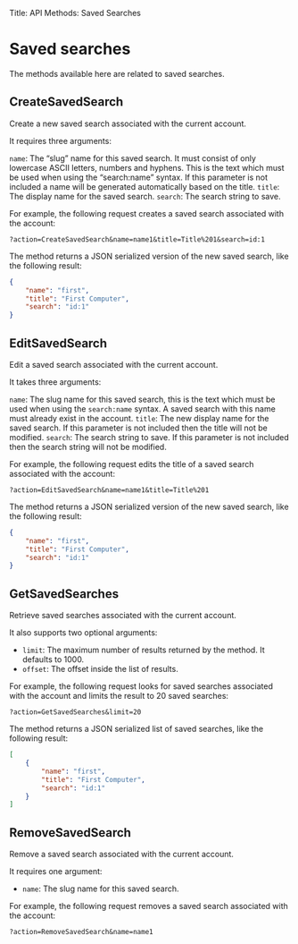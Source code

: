Title: API Methods: Saved Searches

# Saved searches

The methods available here are related to saved searches.

## CreateSavedSearch

Create a new saved search associated with the current account.

It requires three arguments:

`name`: The “slug” name for this saved search. It must consist of only lowercase ASCII letters, numbers and hyphens. This is the text which must be used when using the “search:name” syntax. If this parameter is not included a name will be generated automatically based on the title.
`title`: The display name for the saved search.
`search`: The search string to save.

For example, the following request creates a saved search associated with the account:

```text
?action=CreateSavedSearch&name=name1&title=Title%201&search=id:1
```

The method returns a JSON serialized version of the new saved search, like the following result:

```json
{
    "name": "first",
    "title": "First Computer",
    "search": "id:1"
}
```

## EditSavedSearch

Edit a saved search associated with the current account.

It takes three arguments:

`name`: The slug name for this saved search, this is the text which must be used when using the `search:name` syntax. A saved search with this name must already exist in the account.
`title`: The new display name for the saved search. If this parameter is not included then the title will not be modified.
`search`: The search string to save. If this parameter is not included then the search string will not be modified.

For example, the following request edits the title of a saved search associated with the account:

```text
?action=EditSavedSearch&name=name1&title=Title%201
```

The method returns a JSON serialized version of the new saved search, like the following result:

```json
{
    "name": "first",
    "title": "First Computer",
    "search": "id:1"
}
```

## GetSavedSearches

Retrieve saved searches associated with the current account.

It also supports two optional arguments:

- `limit`: The maximum number of results returned by the method. It defaults to 1000.
- `offset`: The offset inside the list of results.

For example, the following request looks for saved searches associated with the account and limits the result to 20 saved searches:

```text
?action=GetSavedSearches&limit=20
```

The method returns a JSON serialized list of saved searches, like the following result:

```json
[
    {
        "name": "first",
        "title": "First Computer",
        "search": "id:1"
    }
]
```

## RemoveSavedSearch

Remove a saved search associated with the current account.

It requires one argument:

- `name`: The slug name for this saved search.

For example, the following request removes a saved search associated with the account:

```text
?action=RemoveSavedSearch&name=name1
```